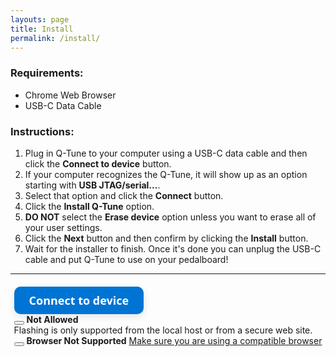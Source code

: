```yaml
---
layouts: page
title: Install
permalink: /install/
---
```


<head>
  <script type="module" src="https://unpkg.com/esp-web-tools@10/dist/web/install-button.js?module"></script>
  <script defer="defer" src="/assets/install/js/main.js"></script>
  <!-- <link href="/assets/install/css/main.css" rel="stylesheet"> -->
  <style>
.btn {
  background-color: rgb(0, 116, 212);
  color: white;
  font-weight: 600; /* Semi-bold */
  font-size: 18px;
  height: 44px;
  padding: 0 24px;
  border: none;
  border-radius: 10px;
  cursor: pointer;
  display: inline-flex;
  align-items: center;
  justify-content: center;
  text-decoration: none;
  transition: background-color 0.2s ease, box-shadow 0.2s ease, transform 0.1s ease;
  box-shadow: 0 4px 12px rgba(0, 0, 0, 0.1);
  font-family: 'Segoe UI', 'Helvetica Neue', sans-serif;
  user-select: none;
}

.btn:hover {
  background-color: rgb(0, 100, 190);
  box-shadow: 0 6px 16px rgba(0, 0, 0, 0.15);
}

.btn:active {
  background-color: rgb(0, 85, 170);
  transform: scale(0.98);
  box-shadow: 0 3px 8px rgba(0, 0, 0, 0.1);
}
  </style>
</head>

<h3>Requirements:</h3>

<ul>
 <li>Chrome Web Browser</li>
 <li>USB-C Data Cable</li>
</ul>

<h3>Instructions:</h3>
<ol>
  <li>Plug in Q-Tune to your computer using a USB-C data cable and then click the <strong>Connect to device</strong> button.</li>

  <li>If your computer recognizes the Q-Tune, it will show up as an option starting with <strong>USB JTAG/serial...</strong>.</li>

  <li>Select that option and click the <strong>Connect</strong> button.</li>

  <li>Click the <strong>Install Q-Tune</strong> option.</li>

  <li><strong>DO NOT</strong> select the <strong>Erase device</strong> option unless you want to erase all of your user settings.</li>

  <li>Click the <strong>Next</strong> button and then confirm by clicking the <strong>Install</strong> button.</li>

  <li>Wait for the installer to finish. Once it's done you can unplug the USB-C cable and put Q-Tune to use on your pedalboard!</li>
</ol>

<hr>

  <div class="container" style="height: 100%; display: flex; justify-content: center; margin: 20px 0;">
    <hr class="my-4">
    <div class="mb-3">
      <esp-web-install-button id="button_web_install" manifest="/assets/install/artifacts/manifest.json">
        <button type="button" class="btn btn-primary" slot="activate">Connect to device</button>
        <span slot="not-allowed">
          <div class="alert alert-dismissible alert-danger">
            <button type="button" class="btn-close" data-bs-dismiss="alert"></button>
            <strong>Not Allowed</strong>
            <div>Flashing is only supported from the local host or from a secure web site.</div>
          </div>
        </span>
        <span slot="notsupported">
          <div class="alert alert-dismissible alert-danger">
            <button type="button" class="btn-close" data-bs-dismiss="alert"></button>
            <strong>Browser Not Supported</strong>
            <a href="https://developer.mozilla.org/en-US/docs/Web/API/Web_Serial_API#browser_compatibility">Make sure
              you are using a compatible browser</a>
          </div>
        </span>
      </esp-web-install-button>
    </div>
  </div>